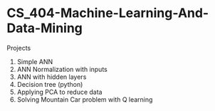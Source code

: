 # CS_404-Machine-Learning-And-Data-Mining
Projects

1. Simple ANN
2. ANN Normalization with inputs 
3. ANN with hidden layers
4. Decision tree (python)
5. Applying PCA to reduce data
6. Solving Mountain Car problem with Q learning
